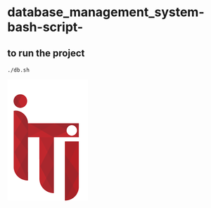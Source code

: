 # database_management_system-bash-script-
## to run the project 
```
./db.sh
```
![](https://github.com/yasminekamal/branches/blob/main/images/index.png)
